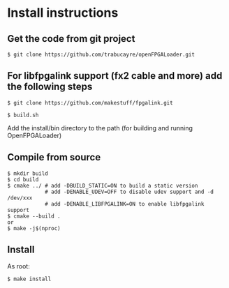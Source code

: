 # Install instructions

## Get the code from git project

```
$ git clone https://github.com/trabucayre/openFPGALoader.git
```
## For libfpgalink support (fx2 cable and more) add the following steps

```
$ git clone https://github.com/makestuff/fpgalink.git
```

```
$ build.sh
```
Add the install/bin directory to the path (for building and running OpenFPGALoader)

## Compile from source

```
$ mkdir build
$ cd build
$ cmake ../ # add -DBUILD_STATIC=ON to build a static version
            # add -DENABLE_UDEV=OFF to disable udev support and -d /dev/xxx
            # add -DENABLE_LIBFPGALINK=ON to enable libfpgalink support 
$ cmake --build .
or
$ make -j$(nproc)
```



## Install

As root:

```
$ make install
```
